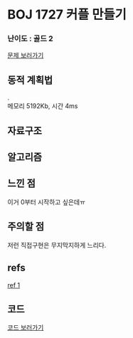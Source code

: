 
# BOJ 1727 커플 만들기
 
### 난이도 : 골드 2
[문제 보러가기](https://www.acmicpc.net/problem/1727)
  
## 동적 계획법
.  
메모리 5192Kb, 시간 4ms

## 자료구조


## 알고리즘


## 느낀 점
이거 0부터 시작하고 싶은데ㅠ

## 주의할 점
저런 직접구현은 무지막지하게 느리다.

## refs
[ref 1](https://dyndy.tistory.com/197)

## 코드
[코드 보러가기](./boj1727.cpp)